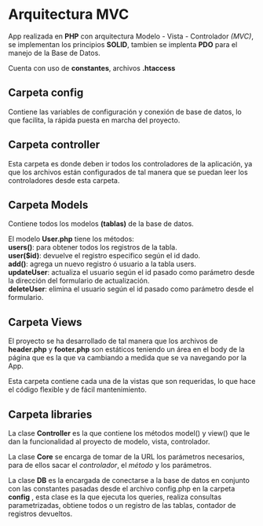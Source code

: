 # Arquitectura MVC

App realizada en __PHP__ con arquitectura Modelo - Vista - Controlador *(MVC)*, se implementan los principios __SOLID__, tambien se implenta __PDO__ para el manejo de la Base de Datos.

Cuenta con uso de __constantes__, archivos __.htaccess__

## Carpeta config

Contiene las variables de configuración y conexión de base de datos, lo que facilita, la rápida puesta en marcha del proyecto.

## Carpeta controller

Esta carpeta es donde deben ir todos los controladores de la aplicación, ya que los archivos están configurados de tal manera que se puedan leer los controladores desde esta carpeta.

## Carpeta Models

Contiene todos los modelos __(tablas)__ de la base de datos.

El modelo __User.php__ tiene los métodos:  
__users()__: para obtener todos los registros de la tabla.  
__user($id)__: devuelve el registro especifico según el id dado.  
__add()__: agrega un nuevo registro ó usuario a la tabla users.  
__updateUser__: actualiza el usuario según el id pasado como parámetro desde la dirección del formulario de actualización.  
__deleteUser__: elimina el usuario según el id pasado como parámetro desde el formulario.  


## Carpeta Views

El proyecto se ha desarrollado de tal manera que los archivos de __header.php__ y __footer.php__ son estáticos teniendo un área en el body de la página que es la que va cambiando a medida que se va navegando por la App.

Esta carpeta contiene cada una de la vistas que son requeridas, lo que hace el código flexible y de fácil mantenimiento.

## Carpeta libraries

La clase __Controller__ es la que contiene los métodos model() y view() que le dan la funcionalidad al proyecto de modelo, vista, controlador.

La clase __Core__ se encarga de tomar de la URL los parámetros necesarios, para de ellos sacar el *controlador*, el *método* y los parámetros.

La clase __DB__ es la encargada de conectarse a la base de datos en conjunto con las constantes pasadas desde el archivo config.php en la carpeta __config__ , esta clase es la que ejecuta los queries, realiza consultas parametrizadas, obtiene todos o un registro de las tablas, contador de registros devueltos.
